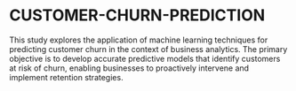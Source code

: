 # CUSTOMER-CHURN-PREDICTION
This study explores the application of machine learning techniques for predicting customer churn in the context of business analytics. The primary objective is to develop accurate predictive models that identify customers at risk of churn, enabling businesses to proactively intervene and implement retention strategies.
